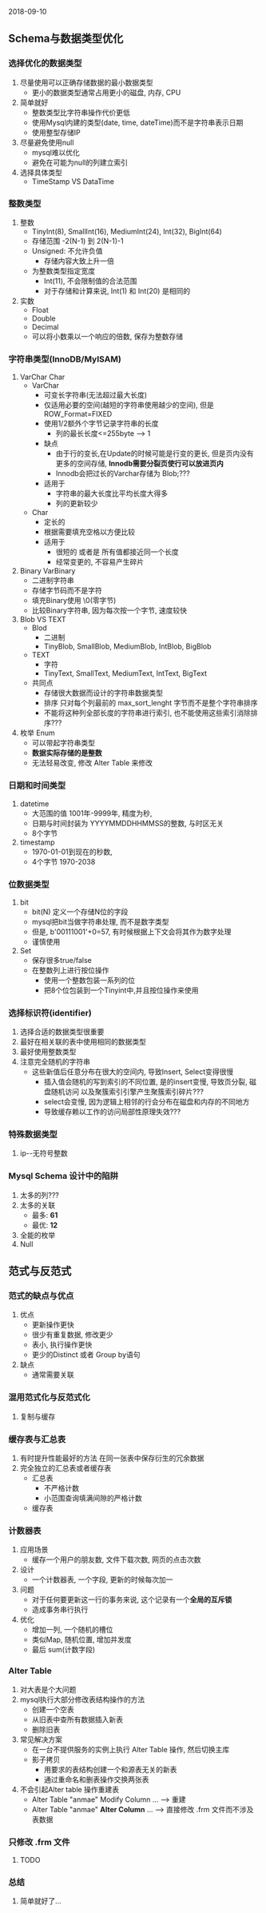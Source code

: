 2018-09-10

## Schema与数据类型优化

### 选择优化的数据类型
1. 尽量使用可以正确存储数据的最小数据类型
    - 更小的数据类型通常占用更小的磁盘, 内存, CPU
2. 简单就好
    - 整数类型比字符串操作代价更低
    - 使用Mysql内建的类型(date, time, dateTime)而不是字符串表示日期
    - 使用整型存储IP
3. 尽量避免使用null
    - mysql难以优化
    - 避免在可能为null的列建立索引
4. 选择具体类型
    - TimeStamp VS DataTime
    
### 整数类型
1. 整数
    - TinyInt(8), SmallInt(16), MediumInt(24), Int(32), BigInt(64)
    - 存储范围 -2(N-1) 到 2(N-1)-1
    - Unsigned: 不允许负值
        - 存储内容大致上升一倍
    - 为整数类型指定宽度
        - Int(11), 不会限制值的合法范围
        - 对于存储和计算来说, Int(1) 和 Int(20) 是相同的
2. 实数
    - Float
    - Double
    - Decimal
    - 可以将小数乘以一个响应的倍数, 保存为整数存储
    
### 字符串类型(InnoDB/MyISAM)
1. VarChar  Char
    - VarChar
        - 可变长字符串(无法超过最大长度)
        - 仅适用必要的空间(越短的字符串使用越少的空间), 但是 ROW_Format=FIXED
        - 使用1/2额外个字节记录字符串的长度
            - 列的最长长度<=255byte --> 1
        - 缺点
            - 由于行的变长,在Update的时候可能是行变的更长, 但是页内没有更多的空间存储, **Innodb需要分裂页使行可以放进页内**
            - Innodb会把过长的Varchar存储为 Blob;???
        - 适用于
            - 字符串的最大长度比平均长度大得多
            - 列的更新较少
    - Char
        - 定长的
        - 根据需要填充空格以方便比较
        - 适用于
            - 很短的 或者是 所有值都接近同一个长度
            - 经常变更的, 不容易产生碎片
3. Binary VarBinary
    - 二进制字符串
    - 存储字节码而不是字符
    - 填充Binary使用 \0(零字节)
    - 比较Binary字符串, 因为每次按一个字节, 速度较快
4. Blob  VS  TEXT
    - Blod
        - 二进制
        - TinyBlob, SmallBlob, MediumBlob, IntBlob, BigBlob
    - TEXT
        - 字符
        - TinyText, SmallText, MediumText, IntText, BigText
    - 共同点
        - 存储很大数据而设计的字符串数据类型
        - 排序 只对每个列最前的 max_sort_lenght 字节而不是整个字符串排序
        - 不能将这种列全部长度的字符串进行索引, 也不能使用这些索引消除排序???
5. 枚举 Enum
    - 可以带起字符串类型
    - **数据实际存储的是整数**
    - 无法轻易改变, 修改 Alter Table 来修改
    
### 日期和时间类型
1. datetime
    - 大范围的值 1001年-9999年, 精度为秒, 
    - 日期与时间封装为 YYYYMMDDHHMMSS的整数, 与时区无关
    - 8个字节
2. timestamp
    - 1970-01-01到现在的秒数, 
    - 4个字节 1970-2038
    
### 位数据类型
1. bit
    - bit(N) 定义一个存储N位的字段
    - mysql把bit当做字符串处理, 而不是数字类型
    - 但是, b'00111001'+0=57, 有时候根据上下文会将其作为数字处理
    - 谨慎使用
2. Set
    - 保存很多true/false
    - 在整数列上进行按位操作
        - 使用一个整数包装一系列的位
        - 把8个位包装到一个Tinyint中,并且按位操作来使用

### 选择标识符(identifier)
1. 选择合适的数据类型很重要
2. 最好在相关联的表中使用相同的数据类型
3. 最好使用整数类型
4. 注意完全随机的字符串
    - 这些新值后任意分布在很大的空间内, 导致Insert, Select变得很慢
        - 插入值会随机的写到索引的不同位置, 是的insert变慢, 导致页分裂, 磁盘随机访问 以及聚簇索引引擎产生聚簇索引碎片???
        - select会变慢, 因为逻辑上相邻的行会分布在磁盘和内存的不同地方
        - 导致缓存赖以工作的访问局部性原理失效???
        
### 特殊数据类型
1. ip--无符号整数

### Mysql Schema 设计中的陷阱
1. 太多的列???
2. 太多的关联
     - 最多: **61**
     - 最优: **12**
3. 全能的枚举
4. Null


## 范式与反范式

### 范式的缺点与优点
1. 优点
    - 更新操作更快
    - 很少有重复数据, 修改更少
    - 表小, 执行操作更快
    - 更少的Distinct 或者 Group by语句
2. 缺点
    - 通常需要关联

### 混用范式化与反范式化
1. 复制与缓存

### 缓存表与汇总表
1. 有时提升性能最好的方法 在同一张表中保存衍生的冗余数据
2. 完全独立的汇总表或者缓存表
    - 汇总表
        - 不严格计数
        - 小范围查询填满间隙的严格计数
    - 缓存表

### 计数器表
1. 应用场景
    - 缓存一个用户的朋友数, 文件下载次数, 网页的点击次数
2. 设计
    - 一个计数器表, 一个字段, 更新的时候每次加一
3. 问题
    - 对于任何要更新这一行的事务来说, 这个记录有一个**全局的互斥锁**
    - 造成事务串行执行
4. 优化
    - 增加一列, 一个随机的槽位
    - 类似Map, 随机位置, 增加并发度
    - 最后 sum(计数字段)
    
### Alter Table
1. 对大表是个大问题
2. mysql执行大部分修改表结构操作的方法
    - 创建一个空表
    - 从旧表中查所有数据插入新表
    - 删除旧表
3. 常见解决方案
    - 在一台不提供服务的实例上执行 Alter Table 操作, 然后切换主库
    - 影子拷贝
        - 用要求的表结构创建一个和源表无关的新表
        - 通过重命名和删表操作交换两张表
4. 不会引起Alter table 操作重建表
    - Alter Table "anmae" Modify Column ...  --> 重建
    - Alter Table "anmae" **Alter Column** ...  --> 直接修改 .frm 文件而不涉及表数据
    
### 只修改 .frm 文件
1. TODO

### 总结
1. 简单就好了...